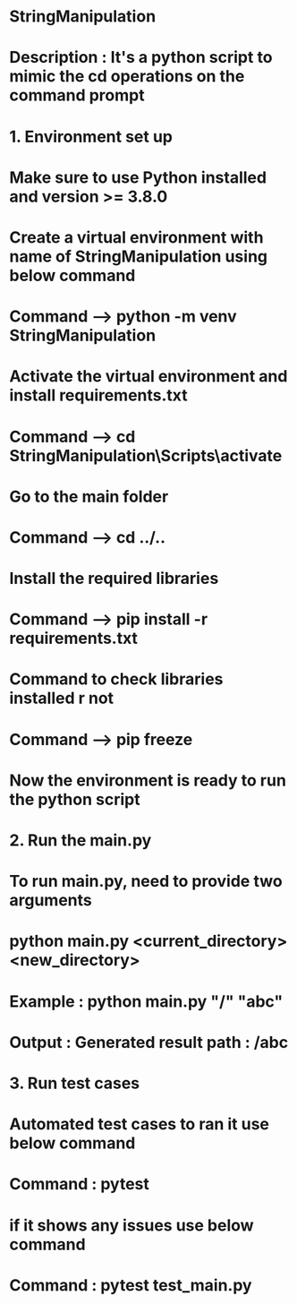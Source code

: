 # StringManipulation
# Description : It's a python script to mimic the cd operations on the command prompt

# 1. Environment set up
# Make sure to use Python installed and version >= 3.8.0
# Create a virtual environment with name of StringManipulation using below command
# Command --> python -m venv StringManipulation
# Activate the virtual environment and install requirements.txt
# Command --> cd StringManipulation\Scripts\activate
# Go to the main folder 
# Command --> cd ../..
# Install the required libraries
# Command --> pip install -r requirements.txt
# Command to check libraries installed r not
# Command --> pip freeze

# Now the environment is ready to run the python script
# 2. Run the main.py
# To run main.py, need to provide two arguments
# python main.py <current_directory> <new_directory>
# Example : python main.py "/" "abc"
# Output : Generated result path : /abc

# 3. Run test cases
# Automated test cases to ran it use below command
# Command : pytest
# if it shows any issues use below command
# Command : pytest test_main.py